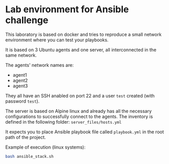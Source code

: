 # Lab environment for Ansible challenge

This laboratory is based on docker and tries to reproduce a small network environment where you can test your playbooks.

It is based on 3 Ubuntu agents and one server, all interconnected in the same network.

The agents' network names are:
* agent1
* agent2
* agent3

They all have an SSH anabled on port 22 and a user `test` created (with password `test`).

The server is based on Alpine linux and already has all the necessary configurations to successfully connect to the agents. The inventory is defined in the following folder: `server_files/hosts.yml`

It expects you to place Ansible playbook file called `playbook.yml` in the root path of the project.

Example of execution (linux systems):
```bash
bash ansible_stack.sh
```
